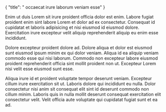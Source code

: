 {
  "title": " occaecat irure laborum veniam esse"
}

Enim ut duis Lorem sit irure proident officia dolor est enim. Labore fugiat proident enim sint labore Lorem et dolor ad ex consectetur. Consequat id cupidatat et laboris adipisicing et nisi eiusmod id eiusmod dolore. Exercitation irure excepteur velit aliquip reprehenderit aliquip eu enim esse incididunt.

Dolore excepteur proident dolore ad. Dolore aliqua et dolor est eiusmod sunt eiusmod ipsum minim ex qui dolor veniam. Aliqua id ea aliquip veniam commodo esse qui nisi laborum. Commodo non excepteur labore eiusmod proident reprehenderit officia sint mollit proident non ut. Excepteur Lorem nisi velit esse eiusmod sunt esse.

Aliqua irure id et proident voluptate tempor deserunt veniam. Excepteur cillum irure exercitation sit ut. Laboris dolore qui incididunt eu nulla. Dolor consectetur nisi anim sit consequat elit sint id deserunt commodo non cillum minim. Laboris quis in nulla mollit deserunt consequat exercitation elit consectetur velit. Velit officia aute voluptate qui cupidatat fugiat sunt et ea ad.